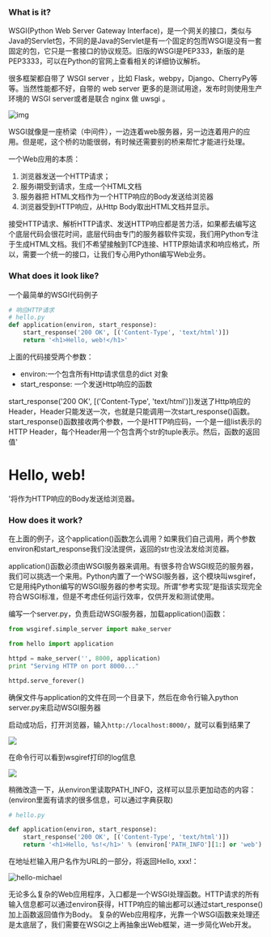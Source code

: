 ### What is it?

WSGI(Python Web Server Gateway Interface)，是一个网关的接口，类似与Java的Servlet包，不同的是Java的Servlet是有一个固定的包而WSGI是没有一套固定的包，它只是一套接口的协议规范。旧版的WSGI是PEP333，新版的是PEP3333，可以在Python的官网上查看相关的详细协议解析。

很多框架都自带了 WSGI server ，比如 Flask，webpy，Django、CherryPy等等。当然性能都不好，自带的 web server 更多的是测试用途，发布时则使用生产环境的 WSGI server或者是联合 nginx 做 uwsgi 。

![img](http://www.nowamagic.net/librarys/images/201309/2013_09_04_01.png)

WSGI就像是一座桥梁（中间件），一边连着web服务器，另一边连着用户的应用。但是呢，这个桥的功能很弱，有时候还需要别的桥来帮忙才能进行处理。

一个Web应用的本质：

1. 浏览器发送一个HTTP请求；
2. 服务i期受到请求，生成一个HTML文档
3. 服务器把 HTML文档作为一个HTTP响应的Body发送给浏览器
4. 浏览器受到HTTP响应，从Http Body取出HTML文档并显示。

接受HTTP请求、解析HTTP请求、发送HTTP响应都是苦力活，如果都去编写这个底层代码会很花时间，底层代码由专门的服务器软件实现，我们用Python专注于生成HTML文档。我们不希望接触到TCP连接、HTTP原始请求和响应格式，所以，需要一个统一的接口，让我们专心用Python编写Web业务。



### What does it look like?

一个最简单的WSGI代码例子

```python
# 响应HTTP请求
# hello.py
def application(environ, start_response):
    start_response('200 OK', [('Content-Type', 'text/html')])
    return '<h1>Hello, web!</h1>'
```

上面的代码接受两个参数：

* environ:一个包含所有Http请求信息的dict 对象
* start_response: 一个发送Http响应的函数

start_response('200 OK', [('Content-Type', 'text/html')])发送了Http响应的Header，Header只能发送一次，也就是只能调用一次start_response()函数。start_response()函数接收两个参数，一个是HTTP响应码，一个是一组list表示的HTTP Header，每个Header用一个包含两个str的tuple表示。然后，函数的返回值'<h1>Hello, web!</h1>'将作为HTTP响应的Body发送给浏览器。

### How does it work?

 在上面的例子，这个application()函数怎么调用？如果我们自己调用，两个参数environ和start_response我们没法提供，返回的str也没法发给浏览器。

application()函数必须由WSGI服务器来调用。有很多符合WSGI规范的服务器，我们可以挑选一个来用。Python内置了一个WSGI服务器，这个模块叫wsgiref，它是用纯Python编写的WSGI服务器的参考实现。所谓“参考实现”是指该实现完全符合WSGI标准，但是不考虑任何运行效率，仅供开发和测试使用。

编写一个server.py，负责启动WSGI服务器，加载application()函数：

```python
from wsgiref.simple_server import make_server

from hello import application

httpd = make_server('', 8000, application)
print "Serving HTTP on port 8000..."

httpd.serve_forever()
```

确保文件与application的文件在同一个目录下，然后在命令行输入python server.py来启动WSGI服务器

启动成功后，打开浏览器，输入`http://localhost:8000/`，就可以看到结果了

![](https://www.liaoxuefeng.com/files/attachments/0014000386233913cf4690bd4134b23aead27a11a7dbec9000)

在命令行可以看到wsgiref打印的log信息

![](https://www.liaoxuefeng.com/files/attachments/001400038605021a21e47e6f5d14ac181578f82fde58cb3000)

稍微改造一下，从environ里读取PATH_INFO，这样可以显示更加动态的内容：(environ里面有请求的很多信息，可以通过字典获取)

```python
# hello.py

def application(environ, start_response):
    start_response('200 OK', [('Content-Type', 'text/html')])
    return '<h1>Hello, %s!</h1>' % (environ['PATH_INFO'][1:] or 'web')
```

在地址栏输入用户名作为URL的一部分，将返回Hello, xxx!：

![hello-michael](https://www.liaoxuefeng.com/files/attachments/00140003866212417a4fdb1f8ad41ae99c80a75ca0dd432000)

无论多么复杂的Web应用程序，入口都是一个WSGI处理函数。HTTP请求的所有输入信息都可以通过environ获得，HTTP响应的输出都可以通过start_response()加上函数返回值作为Body。  复杂的Web应用程序，光靠一个WSGI函数来处理还是太底层了，我们需要在WSGI之上再抽象出Web框架，进一步简化Web开发。
